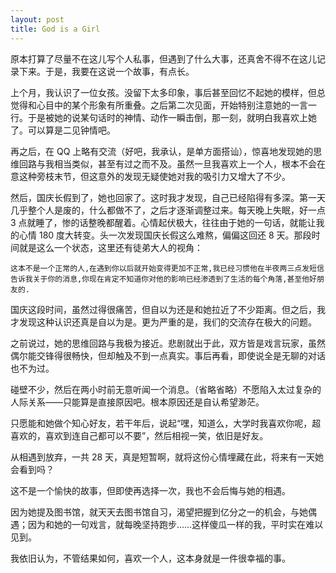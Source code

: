```yaml
---
layout: post
title: God is a Girl
---
```


原本打算了尽量不在这儿写个人私事，但遇到了什么大事，还真舍不得不在这儿记录下来。于是，我要在这说一个故事，有点长。

上个月，我认识了一位女孩。没留下太多印象，事后甚至回忆不起她的模样，但总觉得和心目中的某个形象有所重叠。之后第二次见面，开始特别注意她的一言一行。于是被她的说某句话时的神情、动作一瞬击倒，那一刻，就明白我喜欢上她了。可以算是二见钟情吧。

再之后，在 QQ 上略有交流（好吧，我承认，是单方面搭讪），惊喜地发现她的思维回路与我相当类似，甚至有过之而不及。虽然一旦我喜欢上一个人，根本不会在意这种旁枝末节，但这意外的发现无疑使她对我的吸引力又增大了不少。

然后，国庆长假到了，她也回家了。这时我才发现，自己已经陷得有多深。第一天几乎整个人是废的，什么都做不了，之后才逐渐调整过来。每天晚上失眠，好一点 3 点就睡了，惨的话整晚都醒着。心情起伏极大，往往由于她的一句话，就能让我的心情 180 度大转变。头一次发现国庆长假这么难熬，偏偏这回还 8 天。那段时间就是这么一个状态，这里还有徒弟大人的视角：

	这本不是一个正常的人,在遇到你以后就开始变得更加不正常,我已经习惯他在半夜两三点发短信告诉我关于你的消息,你现在肯定不知道你对他的影响已经渗透到了生活的每个角落,甚至他好朋友的.

国庆这段时间，虽然过得很痛苦，但自以为还是和她拉近了不少距离。但之后，我才发现这种认识还真是自以为是。更为严重的是，我们的交流存在极大的问题。

之前说过，她的思维回路与我极为接近。悲剧就出于此，双方皆是戏言玩家，虽然偶尔能交锋得很畅快，但却触及不到一点真实。事后再看，即使说全是无聊的对话也不为过。

碰壁不少，然后在两小时前无意听闻一个消息。（省略省略）不愿陷入太过复杂的人际关系——只能算是直接原因吧。根本原因还是自认希望渺茫。

只愿能和她做个知心好友，若干年后，说起“嘿，知道么，大学时我喜欢你呢，超喜欢的，喜欢到连自己都可以不要”，然后相视一笑，依旧是好友。

从相遇到放弃，一共 28 天，真是短暂啊，就将这份心情埋藏在此，将来有一天她会看到吗？

这不是一个愉快的故事，但即使再选择一次，我也不会后悔与她的相遇。

因为她提及图书馆，就天天去图书馆自习，渴望把握到亿分之一的机会，与她偶遇；因为和她的一句戏言，就每晚坚持跑步……这样傻瓜一样的我，平时实在难以见到。

我依旧认为，不管结果如何，喜欢一个人，这本身就是一件很幸福的事。
